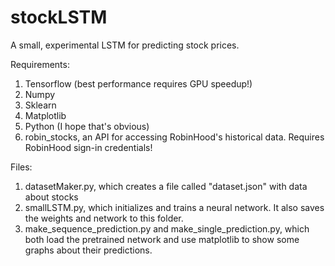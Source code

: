 # stockLSTM
A small, experimental LSTM for predicting stock prices.

Requirements:
1. Tensorflow (best performance requires GPU speedup!)
2. Numpy
3. Sklearn
4. Matplotlib
5. Python (I hope that's obvious)
6. robin_stocks, an API for accessing RobinHood's historical data. Requires RobinHood sign-in credentials!

Files:
1. datasetMaker.py, which creates a file called "dataset.json" with data about stocks
2. smallLSTM.py, which initializes and trains a neural network. It also saves the weights and network to this folder.
3. make_sequence_prediction.py and make_single_prediction.py, which both load the pretrained network and use matplotlib to show some graphs about their predictions.
